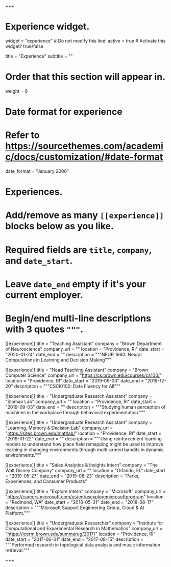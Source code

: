 +++
# Experience widget.
widget = "experience"  # Do not modify this line!
active = true  # Activate this widget? true/false

title = "Experience"
subtitle = ""

# Order that this section will appear in.
weight = 8

# Date format for experience
#   Refer to https://sourcethemes.com/academic/docs/customization/#date-format
date_format = "January 2006"

# Experiences.
#   Add/remove as many `[[experience]]` blocks below as you like.
#   Required fields are `title`, `company`, and `date_start`.
#   Leave `date_end` empty if it's your current employer.
#   Begin/end multi-line descriptions with 3 quotes `"""`.
  
[[experience]]
  title = "Teaching Assistant"
  company = "Brown Department of Neuroscience"
  company_url = ""
  location = "Providence, RI"
  date_start = "2020-01-24"
  date_end = ""
  description = """NEUR 1660: Neural Computations in Learning and Decision Making"""
  
[[experience]]
  title = "Head Teaching Assistant"
  company = "Brown Computer Science"
  company_url = "https://cs.brown.edu/courses/cs100/"
  location = "Providence, RI"
  date_start = "2019-09-03"
  date_end = "2019-12-20"
  description = """CSCI0100: Data Fluency for All"""
  
[[experience]]
  title = "Undergraduate Research Assistant"
  company = "Sloman Lab"
  company_url = ""
  location = "Providence, RI"
  date_start = "2019-09-03"
  date_end = ""
  description = """Studying human perception of machines in the workplace through behavioral experimentation."""
  
[[experience]]
  title = "Undergraduate Research Assistant"
  company = "Learning, Memory & Decision Lab"
  company_url = "https://sites.brown.edu/mattlab/"
  location = "Providence, RI"
  date_start = "2019-01-22"
  date_end = ""
  description = """Using reinforcement learning models to understand how place field remapping might be used to improve learning in changing environments through multi-armed bandits in dynamic environments."""
  
[[experience]]
  title = "Sales Analytics & Insights Intern"
  company = "The Walt Disney Company"
  company_url = ""
  location = "Orlando, FL"
  date_start = "2019-05-27"
  date_end = "2019-08-23"
  description = "Parks, Experiences, and Consumer Products"

[[experience]]
  title = "Explore Intern"
  company = "Microsoft"
  company_url = "https://careers.microsoft.com/us/en/usexploremicrosoftprogram"
  location = "Redmond, WA"
  date_start = "2018-05-31"
  date_end = "2018-08-17"
  description = """Microsoft Support Engineering Group, Cloud & AI Platform."""
  
[[experience]]
  title = "Undergraduate Researcher"
  company = "Institute for Computational and Experimental Research in Mathematics"
  company_url = "https://icerm.brown.edu/summerug/2017/"
  location = "Providence, RI"
  date_start = "2017-06-01"
  date_end = "2017-08-15"
  description = """Performed research in topological data analysis and music information retrieval."""

+++
